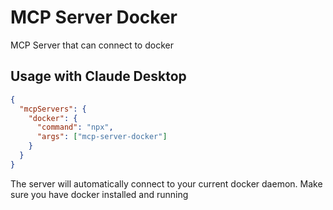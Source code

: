 # MCP Server Docker

MCP Server that can connect to docker

## Usage with Claude Desktop

```json
{
  "mcpServers": {
    "docker": {
      "command": "npx",
      "args": ["mcp-server-docker"]
    }
  }
}
```

The server will automatically connect to your current docker daemon. Make sure you have docker installed and running
